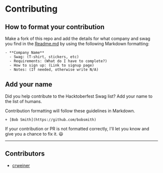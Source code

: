 # Contributing

## How to format your contribution

Make a fork of this repo and add the details for what company and swag you find in the [Readme.md](../master/README.md) by using the following Markdown formatting:

```
- **Company Name**
  - Swag: (T-shirt, stickers, etc)
  - Requirements: (What do I have to complete?)
  - How to sign up: (Link to signup page)
  - Notes: (If needed, otherwise write N/A)

```
## Add your name

Did you help contribute to the Hacktoberfest Swag list? Add your name to the list of humans.

Contribution formatting will follow these guidelines in Markdown.

```
+ [Bob Smith](https://github.com/bobsmith)

```

If your contribution or PR is not formatted correctly, I'll let you know and give you a chance to fix it. :smiley:

***

## Contributors

+ [crweiner](https://github.com/crweiner/)
